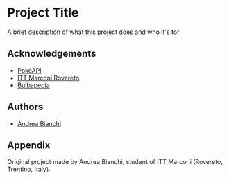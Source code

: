 
# Project Title

A brief description of what this project does and who it's for


## Acknowledgements

 - [PokéAPI](https://pokeapi.co/)
 - [ITT Marconi Rovereto](https://www.marconirovereto.it/)
 - [Bulbapedia](https://bulbapedia.bulbagarden.net/wiki/Main_Page)


## Authors

- [Andrea Bianchi](https://github.com/andreaBianchi31)


## Appendix

Original project made by Andrea Bianchi, student of ITT Marconi (Rovereto, Trentino, Italy).
